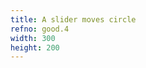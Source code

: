 ```yaml
---
title: A slider moves circle
refno: good.4
width: 300
height: 200
---
```


<script>
function setup() {
  canvas = createCanvas(300, 200);
  aSlider = createSlider(-100,100,0,1)
  aSlider.position(10,10)
}

function draw() {
  background(200);
  yOffset = aSlider.value()
  ellipse(width/2,height/2-yOffset,20)
}
</script>
